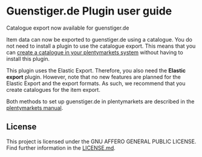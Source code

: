 # Guenstiger.de Plugin user guide

<div class="alert alert-info" role="alert">
Catalogue export now available for guenstiger.de
 
Item data can now be exported to guenstiger.de using a catalogue. You do not need to install a plugin to use the catalogue export. This means that you can <a href="https://knowledge.plentymarkets.com/en-gb/manual/main/markets/guenstiger-de.html#catalogue-export" target="_blank">create a catalogue in your plentymarkets system</a> without having to install this plugin.
 
This plugin uses the Elastic Export. Therefore, you also need the **Elastic export** plugin. However, note that no new features are planned for the Elastic Export and the export formats. As such, we recommend that you create catalogues for the item export.
 
Both methods to set up guenstiger.de in plentymarkets are described in the <a href="https://knowledge.plentymarkets.com/en-gb/manual/main/markets/guenstiger-de.html" target="_blank">plentymarkets manual</a>.
</div>

## License
This project is licensed under the GNU AFFERO GENERAL PUBLIC LICENSE. Find further information in the [LICENSE.md](https://github.com/plentymarkets/plugin-elastic-export-guenstiger-de/blob/master/LICENSE.md).
